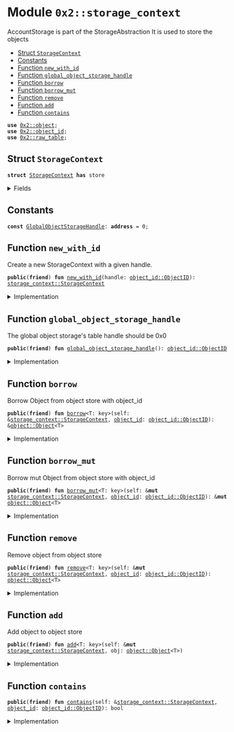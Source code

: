 
<a name="0x2_storage_context"></a>

# Module `0x2::storage_context`

AccountStorage is part of the StorageAbstraction
It is used to store the objects


-  [Struct `StorageContext`](#0x2_storage_context_StorageContext)
-  [Constants](#@Constants_0)
-  [Function `new_with_id`](#0x2_storage_context_new_with_id)
-  [Function `global_object_storage_handle`](#0x2_storage_context_global_object_storage_handle)
-  [Function `borrow`](#0x2_storage_context_borrow)
-  [Function `borrow_mut`](#0x2_storage_context_borrow_mut)
-  [Function `remove`](#0x2_storage_context_remove)
-  [Function `add`](#0x2_storage_context_add)
-  [Function `contains`](#0x2_storage_context_contains)


<pre><code><b>use</b> <a href="object.md#0x2_object">0x2::object</a>;
<b>use</b> <a href="object_id.md#0x2_object_id">0x2::object_id</a>;
<b>use</b> <a href="raw_table.md#0x2_raw_table">0x2::raw_table</a>;
</code></pre>



<a name="0x2_storage_context_StorageContext"></a>

## Struct `StorageContext`



<pre><code><b>struct</b> <a href="storage_context.md#0x2_storage_context_StorageContext">StorageContext</a> <b>has</b> store
</code></pre>



<details>
<summary>Fields</summary>


<dl>
<dt>
<code>handle: <a href="object_id.md#0x2_object_id_ObjectID">object_id::ObjectID</a></code>
</dt>
<dd>

</dd>
</dl>


</details>

<a name="@Constants_0"></a>

## Constants


<a name="0x2_storage_context_GlobalObjectStorageHandle"></a>



<pre><code><b>const</b> <a href="storage_context.md#0x2_storage_context_GlobalObjectStorageHandle">GlobalObjectStorageHandle</a>: <b>address</b> = 0;
</code></pre>



<a name="0x2_storage_context_new_with_id"></a>

## Function `new_with_id`

Create a new StorageContext with a given handle.


<pre><code><b>public</b>(<b>friend</b>) <b>fun</b> <a href="storage_context.md#0x2_storage_context_new_with_id">new_with_id</a>(handle: <a href="object_id.md#0x2_object_id_ObjectID">object_id::ObjectID</a>): <a href="storage_context.md#0x2_storage_context_StorageContext">storage_context::StorageContext</a>
</code></pre>



<details>
<summary>Implementation</summary>


<pre><code><b>public</b>(<b>friend</b>) <b>fun</b> <a href="storage_context.md#0x2_storage_context_new_with_id">new_with_id</a>(handle: ObjectID): <a href="storage_context.md#0x2_storage_context_StorageContext">StorageContext</a> {
    <a href="storage_context.md#0x2_storage_context_StorageContext">StorageContext</a> {
        handle,
    }
}
</code></pre>



</details>

<a name="0x2_storage_context_global_object_storage_handle"></a>

## Function `global_object_storage_handle`

The global object storage's table handle should be 0x0


<pre><code><b>public</b>(<b>friend</b>) <b>fun</b> <a href="storage_context.md#0x2_storage_context_global_object_storage_handle">global_object_storage_handle</a>(): <a href="object_id.md#0x2_object_id_ObjectID">object_id::ObjectID</a>
</code></pre>



<details>
<summary>Implementation</summary>


<pre><code><b>public</b>(<b>friend</b>) <b>fun</b> <a href="storage_context.md#0x2_storage_context_global_object_storage_handle">global_object_storage_handle</a>(): ObjectID {
    <a href="object_id.md#0x2_object_id_address_to_object_id">object_id::address_to_object_id</a>(<a href="storage_context.md#0x2_storage_context_GlobalObjectStorageHandle">GlobalObjectStorageHandle</a>)
}
</code></pre>



</details>

<a name="0x2_storage_context_borrow"></a>

## Function `borrow`

Borrow Object from object store with object_id


<pre><code><b>public</b>(<b>friend</b>) <b>fun</b> <a href="storage_context.md#0x2_storage_context_borrow">borrow</a>&lt;T: key&gt;(self: &<a href="storage_context.md#0x2_storage_context_StorageContext">storage_context::StorageContext</a>, <a href="object_id.md#0x2_object_id">object_id</a>: <a href="object_id.md#0x2_object_id_ObjectID">object_id::ObjectID</a>): &<a href="object.md#0x2_object_Object">object::Object</a>&lt;T&gt;
</code></pre>



<details>
<summary>Implementation</summary>


<pre><code><b>public</b>(<b>friend</b>) <b>fun</b> <a href="storage_context.md#0x2_storage_context_borrow">borrow</a>&lt;T: key&gt;(self: &<a href="storage_context.md#0x2_storage_context_StorageContext">StorageContext</a>, <a href="object_id.md#0x2_object_id">object_id</a>: ObjectID): &Object&lt;T&gt; {
    <a href="raw_table.md#0x2_raw_table_borrow">raw_table::borrow</a>&lt;ObjectID, Object&lt;T&gt;&gt;(&self.handle, <a href="object_id.md#0x2_object_id">object_id</a>)
}
</code></pre>



</details>

<a name="0x2_storage_context_borrow_mut"></a>

## Function `borrow_mut`

Borrow mut Object from object store with object_id


<pre><code><b>public</b>(<b>friend</b>) <b>fun</b> <a href="storage_context.md#0x2_storage_context_borrow_mut">borrow_mut</a>&lt;T: key&gt;(self: &<b>mut</b> <a href="storage_context.md#0x2_storage_context_StorageContext">storage_context::StorageContext</a>, <a href="object_id.md#0x2_object_id">object_id</a>: <a href="object_id.md#0x2_object_id_ObjectID">object_id::ObjectID</a>): &<b>mut</b> <a href="object.md#0x2_object_Object">object::Object</a>&lt;T&gt;
</code></pre>



<details>
<summary>Implementation</summary>


<pre><code><b>public</b>(<b>friend</b>) <b>fun</b> <a href="storage_context.md#0x2_storage_context_borrow_mut">borrow_mut</a>&lt;T: key&gt;(self: &<b>mut</b> <a href="storage_context.md#0x2_storage_context_StorageContext">StorageContext</a>, <a href="object_id.md#0x2_object_id">object_id</a>: ObjectID): &<b>mut</b> Object&lt;T&gt; {
    <a href="raw_table.md#0x2_raw_table_borrow_mut">raw_table::borrow_mut</a>&lt;ObjectID, Object&lt;T&gt;&gt;(&self.handle, <a href="object_id.md#0x2_object_id">object_id</a>)
}
</code></pre>



</details>

<a name="0x2_storage_context_remove"></a>

## Function `remove`

Remove object from object store


<pre><code><b>public</b>(<b>friend</b>) <b>fun</b> <a href="storage_context.md#0x2_storage_context_remove">remove</a>&lt;T: key&gt;(self: &<b>mut</b> <a href="storage_context.md#0x2_storage_context_StorageContext">storage_context::StorageContext</a>, <a href="object_id.md#0x2_object_id">object_id</a>: <a href="object_id.md#0x2_object_id_ObjectID">object_id::ObjectID</a>): <a href="object.md#0x2_object_Object">object::Object</a>&lt;T&gt;
</code></pre>



<details>
<summary>Implementation</summary>


<pre><code><b>public</b>(<b>friend</b>) <b>fun</b> <a href="storage_context.md#0x2_storage_context_remove">remove</a>&lt;T: key&gt;(self: &<b>mut</b> <a href="storage_context.md#0x2_storage_context_StorageContext">StorageContext</a>, <a href="object_id.md#0x2_object_id">object_id</a>: ObjectID): Object&lt;T&gt; {
    <a href="raw_table.md#0x2_raw_table_remove">raw_table::remove</a>&lt;ObjectID, Object&lt;T&gt;&gt;(&self.handle, <a href="object_id.md#0x2_object_id">object_id</a>)
}
</code></pre>



</details>

<a name="0x2_storage_context_add"></a>

## Function `add`

Add object to object store


<pre><code><b>public</b>(<b>friend</b>) <b>fun</b> <a href="storage_context.md#0x2_storage_context_add">add</a>&lt;T: key&gt;(self: &<b>mut</b> <a href="storage_context.md#0x2_storage_context_StorageContext">storage_context::StorageContext</a>, obj: <a href="object.md#0x2_object_Object">object::Object</a>&lt;T&gt;)
</code></pre>



<details>
<summary>Implementation</summary>


<pre><code><b>public</b>(<b>friend</b>) <b>fun</b> <a href="storage_context.md#0x2_storage_context_add">add</a>&lt;T: key&gt;(self: &<b>mut</b> <a href="storage_context.md#0x2_storage_context_StorageContext">StorageContext</a>, obj: Object&lt;T&gt;) {
    <a href="raw_table.md#0x2_raw_table_add">raw_table::add</a>&lt;ObjectID, Object&lt;T&gt;&gt;(&self.handle, <a href="object.md#0x2_object_id">object::id</a>(&obj), obj);
}
</code></pre>



</details>

<a name="0x2_storage_context_contains"></a>

## Function `contains`



<pre><code><b>public</b>(<b>friend</b>) <b>fun</b> <a href="storage_context.md#0x2_storage_context_contains">contains</a>(self: &<a href="storage_context.md#0x2_storage_context_StorageContext">storage_context::StorageContext</a>, <a href="object_id.md#0x2_object_id">object_id</a>: <a href="object_id.md#0x2_object_id_ObjectID">object_id::ObjectID</a>): bool
</code></pre>



<details>
<summary>Implementation</summary>


<pre><code><b>public</b>(<b>friend</b>) <b>fun</b> <a href="storage_context.md#0x2_storage_context_contains">contains</a>(self: &<a href="storage_context.md#0x2_storage_context_StorageContext">StorageContext</a>, <a href="object_id.md#0x2_object_id">object_id</a>: ObjectID): bool {
    <a href="raw_table.md#0x2_raw_table_contains">raw_table::contains</a>&lt;ObjectID&gt;(&self.handle, <a href="object_id.md#0x2_object_id">object_id</a>)
}
</code></pre>



</details>
